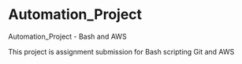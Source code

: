 # Automation_Project
Automation_Project - Bash and AWS

This project is assignment submission for Bash scripting Git and AWS
